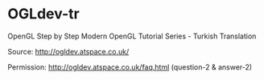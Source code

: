 # OGLdev-tr
OpenGL Step by Step Modern OpenGL Tutorial Series - Turkish Translation

Source: http://ogldev.atspace.co.uk/

Permission: http://ogldev.atspace.co.uk/faq.html (question-2 & answer-2)

